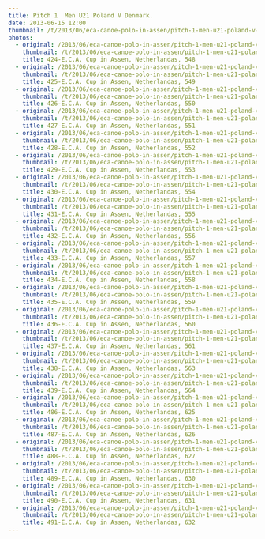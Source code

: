 ```yaml
---
title: Pitch 1  Men U21 Poland V Denmark.
date: 2013-06-15 12:00
thumbnail: /t/2013/06/eca-canoe-polo-in-assen/pitch-1-men-u21-poland-v-denmark/424-e.c.a.-cup-in-assen-netherlandas-548.jpg
photos:
  - original: /2013/06/eca-canoe-polo-in-assen/pitch-1-men-u21-poland-v-denmark/424-e.c.a.-cup-in-assen-netherlandas-548.jpg
    thumbnail: /t/2013/06/eca-canoe-polo-in-assen/pitch-1-men-u21-poland-v-denmark/424-e.c.a.-cup-in-assen-netherlandas-548.jpg
    title: 424-E.C.A. Cup in Assen, Netherlandas, 548
  - original: /2013/06/eca-canoe-polo-in-assen/pitch-1-men-u21-poland-v-denmark/425-e.c.a.-cup-in-assen-netherlandas-549.jpg
    thumbnail: /t/2013/06/eca-canoe-polo-in-assen/pitch-1-men-u21-poland-v-denmark/425-e.c.a.-cup-in-assen-netherlandas-549.jpg
    title: 425-E.C.A. Cup in Assen, Netherlandas, 549
  - original: /2013/06/eca-canoe-polo-in-assen/pitch-1-men-u21-poland-v-denmark/426-e.c.a.-cup-in-assen-netherlandas-550.jpg
    thumbnail: /t/2013/06/eca-canoe-polo-in-assen/pitch-1-men-u21-poland-v-denmark/426-e.c.a.-cup-in-assen-netherlandas-550.jpg
    title: 426-E.C.A. Cup in Assen, Netherlandas, 550
  - original: /2013/06/eca-canoe-polo-in-assen/pitch-1-men-u21-poland-v-denmark/427-e.c.a.-cup-in-assen-netherlandas-551.jpg
    thumbnail: /t/2013/06/eca-canoe-polo-in-assen/pitch-1-men-u21-poland-v-denmark/427-e.c.a.-cup-in-assen-netherlandas-551.jpg
    title: 427-E.C.A. Cup in Assen, Netherlandas, 551
  - original: /2013/06/eca-canoe-polo-in-assen/pitch-1-men-u21-poland-v-denmark/428-e.c.a.-cup-in-assen-netherlandas-552.jpg
    thumbnail: /t/2013/06/eca-canoe-polo-in-assen/pitch-1-men-u21-poland-v-denmark/428-e.c.a.-cup-in-assen-netherlandas-552.jpg
    title: 428-E.C.A. Cup in Assen, Netherlandas, 552
  - original: /2013/06/eca-canoe-polo-in-assen/pitch-1-men-u21-poland-v-denmark/429-e.c.a.-cup-in-assen-netherlandas-553.jpg
    thumbnail: /t/2013/06/eca-canoe-polo-in-assen/pitch-1-men-u21-poland-v-denmark/429-e.c.a.-cup-in-assen-netherlandas-553.jpg
    title: 429-E.C.A. Cup in Assen, Netherlandas, 553
  - original: /2013/06/eca-canoe-polo-in-assen/pitch-1-men-u21-poland-v-denmark/430-e.c.a.-cup-in-assen-netherlandas-554.jpg
    thumbnail: /t/2013/06/eca-canoe-polo-in-assen/pitch-1-men-u21-poland-v-denmark/430-e.c.a.-cup-in-assen-netherlandas-554.jpg
    title: 430-E.C.A. Cup in Assen, Netherlandas, 554
  - original: /2013/06/eca-canoe-polo-in-assen/pitch-1-men-u21-poland-v-denmark/431-e.c.a.-cup-in-assen-netherlandas-555.jpg
    thumbnail: /t/2013/06/eca-canoe-polo-in-assen/pitch-1-men-u21-poland-v-denmark/431-e.c.a.-cup-in-assen-netherlandas-555.jpg
    title: 431-E.C.A. Cup in Assen, Netherlandas, 555
  - original: /2013/06/eca-canoe-polo-in-assen/pitch-1-men-u21-poland-v-denmark/432-e.c.a.-cup-in-assen-netherlandas-556.jpg
    thumbnail: /t/2013/06/eca-canoe-polo-in-assen/pitch-1-men-u21-poland-v-denmark/432-e.c.a.-cup-in-assen-netherlandas-556.jpg
    title: 432-E.C.A. Cup in Assen, Netherlandas, 556
  - original: /2013/06/eca-canoe-polo-in-assen/pitch-1-men-u21-poland-v-denmark/433-e.c.a.-cup-in-assen-netherlandas-557.jpg
    thumbnail: /t/2013/06/eca-canoe-polo-in-assen/pitch-1-men-u21-poland-v-denmark/433-e.c.a.-cup-in-assen-netherlandas-557.jpg
    title: 433-E.C.A. Cup in Assen, Netherlandas, 557
  - original: /2013/06/eca-canoe-polo-in-assen/pitch-1-men-u21-poland-v-denmark/434-e.c.a.-cup-in-assen-netherlandas-558.jpg
    thumbnail: /t/2013/06/eca-canoe-polo-in-assen/pitch-1-men-u21-poland-v-denmark/434-e.c.a.-cup-in-assen-netherlandas-558.jpg
    title: 434-E.C.A. Cup in Assen, Netherlandas, 558
  - original: /2013/06/eca-canoe-polo-in-assen/pitch-1-men-u21-poland-v-denmark/435-e.c.a.-cup-in-assen-netherlandas-559.jpg
    thumbnail: /t/2013/06/eca-canoe-polo-in-assen/pitch-1-men-u21-poland-v-denmark/435-e.c.a.-cup-in-assen-netherlandas-559.jpg
    title: 435-E.C.A. Cup in Assen, Netherlandas, 559
  - original: /2013/06/eca-canoe-polo-in-assen/pitch-1-men-u21-poland-v-denmark/436-e.c.a.-cup-in-assen-netherlandas-560.jpg
    thumbnail: /t/2013/06/eca-canoe-polo-in-assen/pitch-1-men-u21-poland-v-denmark/436-e.c.a.-cup-in-assen-netherlandas-560.jpg
    title: 436-E.C.A. Cup in Assen, Netherlandas, 560
  - original: /2013/06/eca-canoe-polo-in-assen/pitch-1-men-u21-poland-v-denmark/437-e.c.a.-cup-in-assen-netherlandas-561.jpg
    thumbnail: /t/2013/06/eca-canoe-polo-in-assen/pitch-1-men-u21-poland-v-denmark/437-e.c.a.-cup-in-assen-netherlandas-561.jpg
    title: 437-E.C.A. Cup in Assen, Netherlandas, 561
  - original: /2013/06/eca-canoe-polo-in-assen/pitch-1-men-u21-poland-v-denmark/438-e.c.a.-cup-in-assen-netherlandas-563.jpg
    thumbnail: /t/2013/06/eca-canoe-polo-in-assen/pitch-1-men-u21-poland-v-denmark/438-e.c.a.-cup-in-assen-netherlandas-563.jpg
    title: 438-E.C.A. Cup in Assen, Netherlandas, 563
  - original: /2013/06/eca-canoe-polo-in-assen/pitch-1-men-u21-poland-v-denmark/439-e.c.a.-cup-in-assen-netherlandas-564.jpg
    thumbnail: /t/2013/06/eca-canoe-polo-in-assen/pitch-1-men-u21-poland-v-denmark/439-e.c.a.-cup-in-assen-netherlandas-564.jpg
    title: 439-E.C.A. Cup in Assen, Netherlandas, 564
  - original: /2013/06/eca-canoe-polo-in-assen/pitch-1-men-u21-poland-v-denmark/486-e.c.a.-cup-in-assen-netherlandas-625.jpg
    thumbnail: /t/2013/06/eca-canoe-polo-in-assen/pitch-1-men-u21-poland-v-denmark/486-e.c.a.-cup-in-assen-netherlandas-625.jpg
    title: 486-E.C.A. Cup in Assen, Netherlandas, 625
  - original: /2013/06/eca-canoe-polo-in-assen/pitch-1-men-u21-poland-v-denmark/487-e.c.a.-cup-in-assen-netherlandas-626.jpg
    thumbnail: /t/2013/06/eca-canoe-polo-in-assen/pitch-1-men-u21-poland-v-denmark/487-e.c.a.-cup-in-assen-netherlandas-626.jpg
    title: 487-E.C.A. Cup in Assen, Netherlandas, 626
  - original: /2013/06/eca-canoe-polo-in-assen/pitch-1-men-u21-poland-v-denmark/488-e.c.a.-cup-in-assen-netherlandas-627.jpg
    thumbnail: /t/2013/06/eca-canoe-polo-in-assen/pitch-1-men-u21-poland-v-denmark/488-e.c.a.-cup-in-assen-netherlandas-627.jpg
    title: 488-E.C.A. Cup in Assen, Netherlandas, 627
  - original: /2013/06/eca-canoe-polo-in-assen/pitch-1-men-u21-poland-v-denmark/489-e.c.a.-cup-in-assen-netherlandas-630.jpg
    thumbnail: /t/2013/06/eca-canoe-polo-in-assen/pitch-1-men-u21-poland-v-denmark/489-e.c.a.-cup-in-assen-netherlandas-630.jpg
    title: 489-E.C.A. Cup in Assen, Netherlandas, 630
  - original: /2013/06/eca-canoe-polo-in-assen/pitch-1-men-u21-poland-v-denmark/490-e.c.a.-cup-in-assen-netherlandas-631.jpg
    thumbnail: /t/2013/06/eca-canoe-polo-in-assen/pitch-1-men-u21-poland-v-denmark/490-e.c.a.-cup-in-assen-netherlandas-631.jpg
    title: 490-E.C.A. Cup in Assen, Netherlandas, 631
  - original: /2013/06/eca-canoe-polo-in-assen/pitch-1-men-u21-poland-v-denmark/491-e.c.a.-cup-in-assen-netherlandas-632.jpg
    thumbnail: /t/2013/06/eca-canoe-polo-in-assen/pitch-1-men-u21-poland-v-denmark/491-e.c.a.-cup-in-assen-netherlandas-632.jpg
    title: 491-E.C.A. Cup in Assen, Netherlandas, 632
---
```

